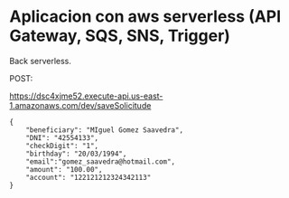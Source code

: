 # Aplicacion con aws serverless (API Gateway, SQS, SNS, Trigger)

Back serverless.


POST:

https://dsc4xjme52.execute-api.us-east-1.amazonaws.com/dev/saveSolicitude

    {
        "beneficiary": "MIguel Gomez Saavedra",
        "DNI": "42554133",
        "checkDigit": "1",
        "birthday": "20/03/1994",
        "email":"gomez_saavedra@hotmail.com",
        "amount": "100.00",
        "account": "122121212324342113"
    }

